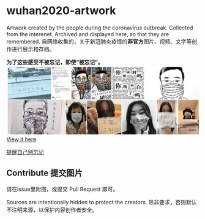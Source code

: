 # wuhan2020-artwork
Artwork created by the people during the coronavirus outbreak. Collected from the interenet. Archived and displayed here, so that they are remembered.
自网络收集的，关于新冠肺炎疫情的**非官方**图片、视频、文字等创作进行展示和存档。

**为了这些感受不被忘记，即使“被忘记”。**
![](https://github.com/jhcccc/wuhan2020-artwork/blob/master/img/preview.jpg?raw=true)
[View it here](https://jhcccc.github.io/wuhan2020-artwork/)

[提醒自己别忘记](https://jhcccc.github.io/wuhan2020-artwork/)

## Contribute 提交图片
请在issue里附图，或提交 Pull Request 即可。

Sources are intentionally hidden to protect the creators. 除非要求，否则默认不注明来源，以保护内容创作者安全。
